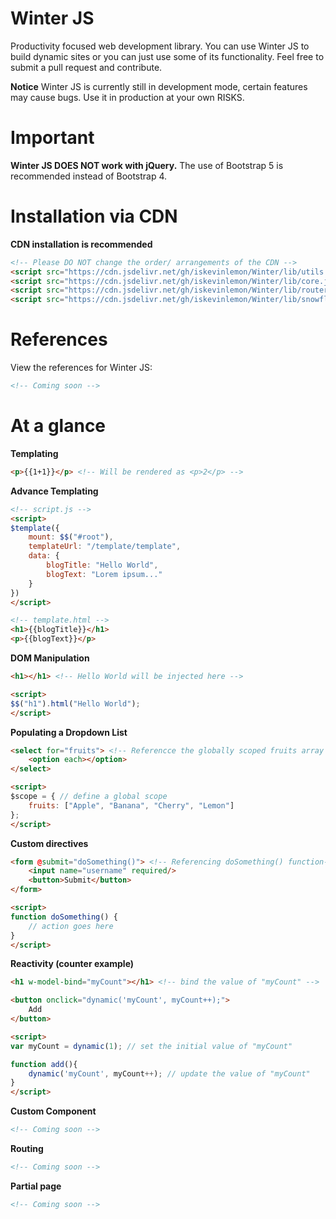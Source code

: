 # Winter JS
Productivity focused web development library. You can use Winter JS to build dynamic sites 
or you can just use some of its functionality.
Feel free to submit a pull request and contribute.
<br/>

<b>Notice</b>
Winter JS is currently still in development mode, 
certain features may cause bugs. Use it in production at your own RISKS. <br>

# Important
**Winter JS DOES NOT work with jQuery.** The use of Bootstrap 5 is recommended instead of Bootstrap 4.

# Installation via CDN
**CDN installation is recommended**
```html
<!-- Please DO NOT change the order/ arrangements of the CDN -->
<script src="https://cdn.jsdelivr.net/gh/iskevinlemon/Winter/lib/utils.js"></script>
<script src="https://cdn.jsdelivr.net/gh/iskevinlemon/Winter/lib/core.js"></script>
<script src="https://cdn.jsdelivr.net/gh/iskevinlemon/Winter/lib/router.js"></script>
<script src="https://cdn.jsdelivr.net/gh/iskevinlemon/Winter/lib/snowflake.js"></script>
```

# References
View the references for Winter JS: <br/>
```html
<!-- Coming soon -->
```

# At a glance
**Templating** <br>
```html
<p>{{1+1}}</p> <!-- Will be rendered as <p>2</p> -->
```
**Advance Templating** <br>
```html
<!-- script.js -->
<script>
$template({
    mount: $$("#root"),
    templateUrl: "/template/template",
    data: {
        blogTitle: "Hello World",
        blogText: "Lorem ipsum..."
    }
})
</script>
```

```html
<!-- template.html -->
<h1>{{blogTitle}}</h1>
<p>{{blogText}}</p>
```

**DOM Manipulation** <br>
```html
<h1></h1> <!-- Hello World will be injected here -->

<script>
$$("h1").html("Hello World");
</script>
```

**Populating a Dropdown List** <br>
```html
<select for="fruits"> <!-- Referencce the globally scoped fruits array -->
    <option each></option>
</select> 

<script>
$scope = { // define a global scope
    fruits: ["Apple", "Banana", "Cherry", "Lemon"]
};
</script>
```

**Custom directives** <br>
```html
<form @submit="doSomething()"> <!-- Referencing doSomething() function-->
    <input name="username" required/>
    <button>Submit</button>
</form>

<script>
function doSomething() {
    // action goes here
}
</script>
```

**Reactivity (counter example)** <br>
```html
<h1 w-model-bind="myCount"></h1> <!-- bind the value of "myCount" -->

<button onclick="dynamic('myCount', myCount++);">
    Add
</button>

<script>
var myCount = dynamic(1); // set the initial value of "myCount"

function add(){
    dynamic('myCount', myCount++); // update the value of "myCount"
}
</script>
```

**Custom Component** <br>
```html
<!-- Coming soon -->
```

**Routing** <br>
```html
<!-- Coming soon -->
```

**Partial page** <br>
```html
<!-- Coming soon -->
```
